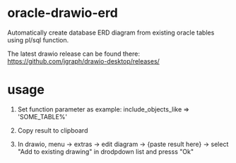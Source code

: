 # oracle-drawio-erd

Automatically create database ERD diagram from existing oracle tables using pl/sql function.

The latest drawio release can be found there: https://github.com/jgraph/drawio-desktop/releases/

# usage
1. Set function parameter as example:
include_objects_like => 'SOME_TABLE%'

2. Copy result to clipboard

3. In drawio, menu -> extras -> edit diagram  -> {paste result here} -> select "Add to existing drawing" in drodpdown list and presss "Ok"

